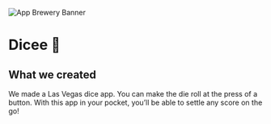 ![App Brewery Banner](https://github.com/londonappbrewery/Images/blob/master/AppBreweryBanner.png)


# Dicee 🎲



## What we created

We made a Las Vegas dice app. You can make the die roll at the press of a button. With this app in your pocket, you’ll be able to settle any score on the go!


